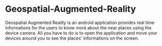 # Geospatial-Augmented-Reality
Geospatial Augmented Reality is an android application provides real time informations for the users to know more about the near places using the device camera.
All you have to do is to open the application and move your devices around you to see the places' informations on the screen.
